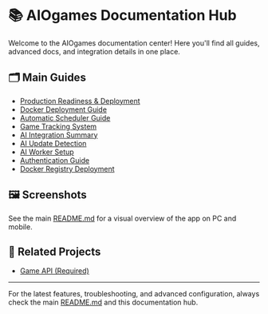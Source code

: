 # 📚 AIOgames Documentation Hub

Welcome to the AIOgames documentation center! Here you'll find all guides, advanced docs, and integration details in one place.

## 🗂️ Main Guides

- [Production Readiness & Deployment](../PRODUCTION_READY.md)
- [Docker Deployment Guide](../DOCKER_DEPLOYMENT.md)
- [Automatic Scheduler Guide](../AUTOMATIC_SCHEDULER.md)
- [Game Tracking System](./GAME_TRACKING.md)
- [AI Integration Summary](./AI_INTEGRATION_SUMMARY.md)
- [AI Update Detection](./AI_UPDATE_DETECTION.md)
- [AI Worker Setup](./AI_WORKER_SETUP.md)
- [Authentication Guide](./AUTHENTICATION.md)
- [Docker Registry Deployment](./DOCKER_REGISTRY_DEPLOYMENT.md)

## 🖼️ Screenshots

See the main [README.md](../README.md#screenshots) for a visual overview of the app on PC and mobile.

## 🔗 Related Projects
- [Game API (Required)](https://github.com/darkmaster420/gameapi)

---

For the latest features, troubleshooting, and advanced configuration, always check the main [README.md](../README.md) and this documentation hub.
